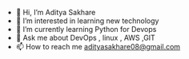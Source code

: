 - 👋 Hi, I’m Aditya Sakhare
- 👀 I’m interested in learning new technology
- 🌱 I’m currently learning Python for Devops
- 💬 Ask me about DevOps , linux , AWS ,GIT
- 📫 How to reach me adityasakhare08@gmail.com


<!---
Aditya08072001/Aditya08072001 is a ✨ special ✨ repository because its `README.md` (this file) appears on your GitHub profile.
You can click the Preview link to take a look at your changes.
--->
